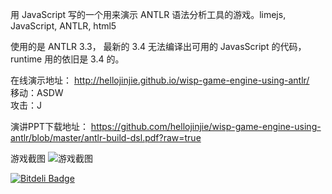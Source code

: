 用 JavaScript 写的一个用来演示 ANTLR 语法分析工具的游戏。limejs, JavaScript, ANTLR, html5

使用的是 ANTLR 3.3， 最新的 3.4 无法编译出可用的 JavasScript 的代码，runtime 用的依旧是 3.4 的。

在线演示地址： http://hellojinjie.github.io/wisp-game-engine-using-antlr/  
移动：ASDW  
攻击：J  

演讲PPT下载地址： https://github.com/hellojinjie/wisp-game-engine-using-antlr/blob/master/antlr-build-dsl.pdf?raw=true

游戏截图
![游戏截图](https://raw.github.com/hellojinjie/wisp-game-engine-using-antlr/master/screenshot.png)


[![Bitdeli Badge](https://d2weczhvl823v0.cloudfront.net/hellojinjie/wisp-game-engine-using-antlr/trend.png)](https://bitdeli.com/free "Bitdeli Badge")

